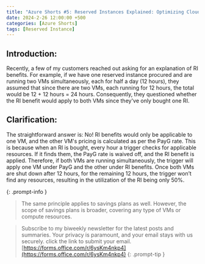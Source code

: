```yaml
---
title: "Azure Shorts #5: Reserved Instances Explained: Optimizing Cloud Costs for Your Workloads"
date: 2024-2-26 12:00:00 +500
categories: [Azure Shorts]
tags: [Reserved Instance]
---
```


## Introduction:

Recently, a few of my customers reached out asking for an explanation of RI benefits. For example, if we have one reserved instance procured and are running two VMs simultaneously, each for half a day (12 hours), they assumed that since there are two VMs, each running for 12 hours, the total would be 12 + 12 hours = 24 hours. Consequently, they questioned whether the RI benefit would apply to both VMs since they've only bought one RI.

## Clarification:

The straightforward answer is: No! RI benefits would only be applicable to one VM, and the other VM's pricing is calculated as per the PayG rate. This is because when an RI is bought, every hour a trigger checks for applicable resources. If it finds them, the PayG rate is waived off, and the RI benefit is applied. Therefore, if both VMs are running simultaneously, the trigger will apply one VM under PayG and the other under RI benefits. Once both VMs are shut down after 12 hours, for the remaining 12 hours, the trigger won’t find any resources, resulting in the utilization of the RI being only 50%.

{: .prompt-info }
>The same principle applies to savings plans as well. However, the scope of savings plans is broader, covering any type of VMs or compute resources.


>Subscribe to my biweekly newsletter for the latest posts and summaries. Your privacy is paramount, and your email stays with us securely.
click the link to submit your email.
[https://forms.office.com/r/6ysKm4nkp4](https://forms.office.com/r/6ysKm4nkp4)
{: .prompt-tip }
